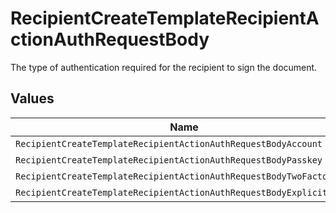 # RecipientCreateTemplateRecipientActionAuthRequestBody

The type of authentication required for the recipient to sign the document.


## Values

| Name                                                                 | Value                                                                |
| -------------------------------------------------------------------- | -------------------------------------------------------------------- |
| `RecipientCreateTemplateRecipientActionAuthRequestBodyAccount`       | ACCOUNT                                                              |
| `RecipientCreateTemplateRecipientActionAuthRequestBodyPasskey`       | PASSKEY                                                              |
| `RecipientCreateTemplateRecipientActionAuthRequestBodyTwoFactorAuth` | TWO_FACTOR_AUTH                                                      |
| `RecipientCreateTemplateRecipientActionAuthRequestBodyExplicitNone`  | EXPLICIT_NONE                                                        |